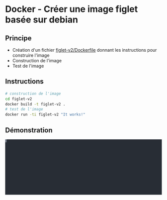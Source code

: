 # Docker - Créer une image figlet basée sur debian

## Principe

* Création d'un fichier [figlet-v2/Dockerfile](figlet-v2/Dockerfile) donnant les instructions pour construire l'image
* Construction de l'image
* Test de l'image

## Instructions

```bash
# construction de l'image
cd figlet-v2
docker build -t figlet-v2 .
# test de l'image
docker run -ti figlet-v2 "It works!"
```

## Démonstration

![figlet-v2](figlet-v2.svg?raw=1)
